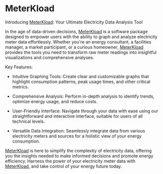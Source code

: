 # MeterKload

Introducing [MeterKload](https://orange-glacier-058c9a900.1.azurestaticapps.net): Your Ultimate Electricity Data Analysis Tool

In the age of data-driven decisions, [MeterKload](https://orange-glacier-058c9a900.1.azurestaticapps.net) is a software package designed to empower users with the ability to graph and analyze electricity meter data effortlessly. Whether you're an energy consultant, a facilities manager, a market participant, or a curious homeowner, [MeterKload](https://orange-glacier-058c9a900.1.azurestaticapps.net) provides the tools you need to transform raw meter readings into insightful visualizations and comprehensive analyses.

Key Features:

- Intuitive Graphing Tools: Create clear and customizable graphs that highlight consumption patterns, peak usage times, and other critical metrics.
  
- Comprehensive Analysis: Perform in-depth analysis to identify trends, optimize energy usage, and reduce costs.
  
- User-Friendly Interface: Navigate through your data with ease using our straightforward and interactive interface, suitable for users of all technical levels.
  
- Versatile Data Integration: Seamlessly integrate data from various electricity meters and sources for a holistic view of your energy consumption.
  
[MeterKload](https://orange-glacier-058c9a900.1.azurestaticapps.net) is here to simplify the complexity of electricity data, offering you the insights needed to make informed decisions and promote energy efficiency. Harness the power of your electricity meter data with [MeterKload](https://orange-glacier-058c9a900.1.azurestaticapps.net), and take control of your energy future today.